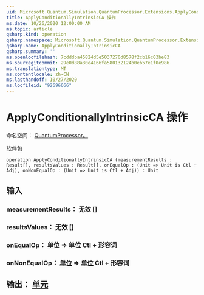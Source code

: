 ```yaml
---
uid: Microsoft.Quantum.Simulation.QuantumProcessor.Extensions.ApplyConditionallyIntrinsicCA
title: ApplyConditionallyIntrinsicCA 操作
ms.date: 10/26/2020 12:00:00 AM
ms.topic: article
qsharp.kind: operation
qsharp.namespace: Microsoft.Quantum.Simulation.QuantumProcessor.Extensions
qsharp.name: ApplyConditionallyIntrinsicCA
qsharp.summary: ''
ms.openlocfilehash: 7cdddba45824d5e5037270d8578f2cb16c03be83
ms.sourcegitcommit: 29e0d88a30e4166fa580132124b0eb57e1f0e986
ms.translationtype: MT
ms.contentlocale: zh-CN
ms.lasthandoff: 10/27/2020
ms.locfileid: "92696666"
---
```

# <a name="applyconditionallyintrinsicca-operation"></a>ApplyConditionallyIntrinsicCA 操作

命名空间： [QuantumProcessor。](xref:Microsoft.Quantum.Simulation.QuantumProcessor.Extensions)

软件包 [](https://nuget.org/packages/)




```qsharp
operation ApplyConditionallyIntrinsicCA (measurementResults : Result[], resultsValues : Result[], onEqualOp : (Unit => Unit is Ctl + Adj), onNonEqualOp : (Unit => Unit is Ctl + Adj)) : Unit
```


## <a name="input"></a>输入

### <a name="measurementresults--__invalidresult__"></a>measurementResults： __无效 <Result>__ []




### <a name="resultsvalues--__invalidresult__"></a>resultsValues： __无效 <Result>__ []




### <a name="onequalop--unit--unit-ctl--adj"></a>onEqualOp： [单位](xref:microsoft.quantum.lang-ref.unit) => [单位](xref:microsoft.quantum.lang-ref.unit) Ctl + 形容词




### <a name="onnonequalop--unit--unit-ctl--adj"></a>onNonEqualOp： [单位](xref:microsoft.quantum.lang-ref.unit) => [单位](xref:microsoft.quantum.lang-ref.unit) Ctl + 形容词





## <a name="output--unit"></a>输出： [单元](xref:microsoft.quantum.lang-ref.unit)

